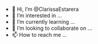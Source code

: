 - 👋 Hi, I’m @ClarissaEstarera
- 👀 I’m interested in ...
- 🌱 I’m currently learning ...
- 💞️ I’m looking to collaborate on ...
- 📫 How to reach me ...

<!---
ClarissaEstarera/ClarissaEstarera is a ✨ special ✨ repository because its `README.md` (this file) appears on your GitHub profile.
You can click the Preview link to take a look at your changes.
--->
